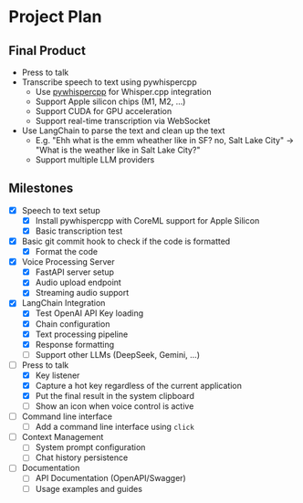 # Project Plan

## Final Product

- Press to talk
- Transcribe speech to text using pywhispercpp
    - Use [pywhispercpp](https://github.com/absadiki/pywhispercpp) for Whisper.cpp integration
    - Support Apple silicon chips (M1, M2, ...)
    - Support CUDA for GPU acceleration
    - Support real-time transcription via WebSocket
- Use LangChain to parse the text and clean up the text
    - E.g. "Ehh what is the emm wheather like in SF? no, Salt Lake City" -> "What is the weather like in Salt Lake City?"
    - Support multiple LLM providers

## Milestones

- [x] Speech to text setup
    - [x] Install pywhispercpp with CoreML support for Apple Silicon
    - [x] Basic transcription test
- [x] Basic git commit hook to check if the code is formatted
    - [x] Format the code
- [x] Voice Processing Server
    - [x] FastAPI server setup
    - [x] Audio upload endpoint
    - [x] Streaming audio support
- [x] LangChain Integration
    - [x] Test OpenAI API Key loading
    - [x] Chain configuration
    - [x] Text processing pipeline
    - [x] Response formatting
    - [ ] Support other LLMs (DeepSeek, Gemini, ...)
- [ ] Press to talk
    - [x] Key listener
    - [x] Capture a hot key regardless of the current application
    - [x] Put the final result in the system clipboard
    - [ ] Show an icon when voice control is active
- [ ] Command line interface
    - [ ] Add a command line interface using `click`
- [ ] Context Management
    - [ ] System prompt configuration
    - [ ] Chat history persistence
- [ ] Documentation
    - [ ] API Documentation (OpenAPI/Swagger)
    - [ ] Usage examples and guides
